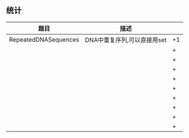 ## 统计

| 题目  | 描述 |    |
|---|  ---  | --- |
| RepeatedDNASequences  | DNA中重复序列,可以直接用set  | +1 |
|   |   | +  |
|   |   | +  |
|   |   | +  |
|   |   | +  |
|   |   | +  |
|   |   | +  |
|   |   | +  |
|   |   | +  |
|   |   | +  |







